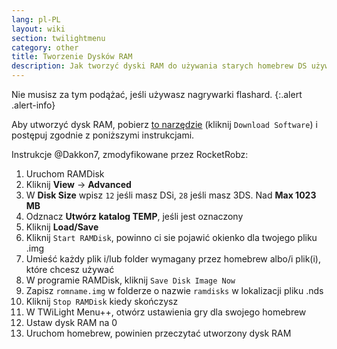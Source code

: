 ```yaml
---
lang: pl-PL
layout: wiki
section: twilightmenu
category: other
title: Tworzenie Dysków RAM
description: Jak tworzyć dyski RAM do używania starych homebrew DS używając TWiLight Menu++
---
```


Nie musisz za tym podążać, jeśli używasz nagrywarki flashard.
{:.alert .alert-info}

Aby utworzyć dysk RAM, pobierz [to narzędzie](http://memory.dataram.com/products-and-services/software/ramdisk#freeware) (kliknij `Download Software`) i postępuj zgodnie z poniższymi instrukcjami.

Instrukcje @Dakkon7, zmodyfikowane przez RocketRobz:

1. Uruchom RAMDisk
1. Kliknij **View** -> **Advanced**
1. W **Disk Size** wpisz `12` jeśli masz DSi, `28` jeśli masz 3DS. Nad **Max 1023 MB**
1. Odznacz **Utwórz katalog TEMP**, jeśli jest oznaczony
1. Kliknij **Load/Save**
1. Kliknij `Start RAMDisk`, powinno ci sie pojawić okienko dla twojego pliku .img
1. Umieść każdy plik i/lub folder wymagany przez homebrew albo/i plik(i), które chcesz używać
1. W programie RAMDisk, kliknij `Save Disk Image Now`
1. Zapisz `romname.img` w folderze o nazwie `ramdisks` w lokalizacji pliku .nds
1. Kliknij `Stop RAMDisk` kiedy skończysz
1. W TWiLight Menu++, otwórz ustawienia gry dla swojego homebrew
1. Ustaw dysk RAM na 0
1. Uruchom homebrew, powinien przeczytać utworzony dysk RAM
